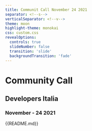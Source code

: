 ```yaml
---
title: Communit Call November 24 2021
separator: <!--s-->
verticalSeparator: <!--v-->
theme: moon
highlight-theme: monokai
css: custom.css
revealOptions:
  controls: true
  slideNumber: false
  transition: 'slide'
  backgroundTransition: 'fade'
---
```


# Community Call
## Developers Italia 
### November - 24 2021

{{README.md}}

